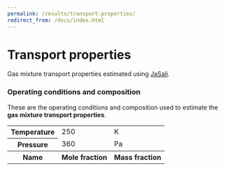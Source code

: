 ```yaml
---
permalink: /results/transport-properties/
redirect_from: /docs/index.html
---
```

# **Transport properties**
Gas mixture transport properties estimated using <a href="https://github.com/srebughini/JASALI">JaSali</a>.

### **Operating conditions and composition**
These are the operating conditions and composition used to estimate the **gas mixture transport properties**.
<table class="table-light" id="input-table">
  <tbody>
    <tr>
      <th scope="row">Temperature <i class="fa-regular fa-temperature-three-quarters"></i></th>
      <td id="T">250</td>
      <td>K</td>
    </tr>
    <tr>
      <th scope="row">Pressure <i class="fa-regular fa-gauge"></i></th>
      <td id="P">360</td>
      <td>Pa</td>
    </tr>
    <tr class="table-dark">
      <th scope="row">Name <i class="fa-regular fa-atom"></i></th>
      <th >Mole fraction <i class="fa-regular fa-chart-pie"></i></th>
      <th >Mass fraction <i class="fa-regular fa-chart-pie"></i></th>
    </tr>
  </tbody>
</table>